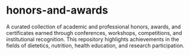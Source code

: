 # honors-and-awards
A curated collection of academic and professional honors, awards, and certificates earned through conferences, workshops, competitions, and institutional recognition. This repository highlights achievements in the fields of dietetics, nutrition, health education, and research participation.

